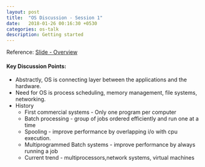 ```yaml
---
layout: post
title:  "OS Discussion - Session 1"
date:   2018-01-26 00:16:30 +0530
categories: os-talk
description: Getting started
---
```


Reference: [Slide - Overview](http://pages.cs.wisc.edu/~dusseau/Classes/CS537-F07/Lectures/lecture1.pdf)

#### Key Discussion Points:
 - Abstractly, OS is connecting layer between the applications and the hardware.
 - Need  for OS is process scheduling, memory management, file systems, networking.
 - History
    - First commercial systems - Only one program per computer
    - Batch processing - group of jobs ordered efficiently and run one at a time
    - Spooling - improve performance by overlapping i/o with cpu execution.
    - Multiprogrammed Batch systems - improve performance by always running a job
    - Current trend  - multiprocessors,network systems, virtual machines

